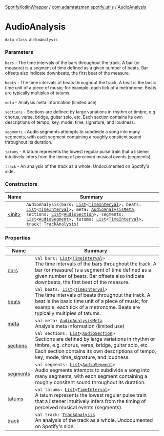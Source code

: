 [SpotifyKotlinWrapper](../../index.md) / [com.adamratzman.spotify.utils](../index.md) / [AudioAnalysis](./index.md)

# AudioAnalysis

`data class AudioAnalysis`

### Parameters

`bars` - The time intervals of the bars throughout the track. A bar (or measure) is a segment of time defined as
a given number of beats. Bar offsets also indicate downbeats, the first beat of the measure.

`beats` - The time intervals of beats throughout the track. A beat is the basic time unit of a piece of music;
for example, each tick of a metronome. Beats are typically multiples of tatums.

`meta` - Analysis meta information (limited use)

`sections` - Sections are defined by large variations in rhythm or timbre, e.g. chorus, verse, bridge, guitar
solo, etc. Each section contains its own descriptions of tempo, key, mode, time_signature, and loudness.

`segments` - Audio segments attempts to subdivide a song into many segments, with each segment containing
a roughly consitent sound throughout its duration.

`tatums` - A tatum represents the lowest regular pulse train that a listener intuitively infers from the timing
of perceived musical events (segments).

`track` - An analysis of the track as a whole. Undocumented on Spotify's side.

### Constructors

| Name | Summary |
|---|---|
| [&lt;init&gt;](-init-.md) | `AudioAnalysis(bars: `[`List`](https://kotlinlang.org/api/latest/jvm/stdlib/kotlin.collections/-list/index.html)`<`[`TimeInterval`](../-time-interval/index.md)`>, beats: `[`List`](https://kotlinlang.org/api/latest/jvm/stdlib/kotlin.collections/-list/index.html)`<`[`TimeInterval`](../-time-interval/index.md)`>, meta: `[`AudioAnalysisMeta`](../-audio-analysis-meta/index.md)`, sections: `[`List`](https://kotlinlang.org/api/latest/jvm/stdlib/kotlin.collections/-list/index.html)`<`[`AudioSection`](../-audio-section/index.md)`>, segments: `[`List`](https://kotlinlang.org/api/latest/jvm/stdlib/kotlin.collections/-list/index.html)`<`[`AudioSegment`](../-audio-segment/index.md)`>, tatums: `[`List`](https://kotlinlang.org/api/latest/jvm/stdlib/kotlin.collections/-list/index.html)`<`[`TimeInterval`](../-time-interval/index.md)`>, track: `[`TrackAnalysis`](../-track-analysis/index.md)`)` |

### Properties

| Name | Summary |
|---|---|
| [bars](bars.md) | `val bars: `[`List`](https://kotlinlang.org/api/latest/jvm/stdlib/kotlin.collections/-list/index.html)`<`[`TimeInterval`](../-time-interval/index.md)`>`<br>The time intervals of the bars throughout the track. A bar (or measure) is a segment of time defined as a given number of beats. Bar offsets also indicate downbeats, the first beat of the measure. |
| [beats](beats.md) | `val beats: `[`List`](https://kotlinlang.org/api/latest/jvm/stdlib/kotlin.collections/-list/index.html)`<`[`TimeInterval`](../-time-interval/index.md)`>`<br>The time intervals of beats throughout the track. A beat is the basic time unit of a piece of music; for example, each tick of a metronome. Beats are typically multiples of tatums. |
| [meta](meta.md) | `val meta: `[`AudioAnalysisMeta`](../-audio-analysis-meta/index.md)<br>Analysis meta information (limited use) |
| [sections](sections.md) | `val sections: `[`List`](https://kotlinlang.org/api/latest/jvm/stdlib/kotlin.collections/-list/index.html)`<`[`AudioSection`](../-audio-section/index.md)`>`<br>Sections are defined by large variations in rhythm or timbre, e.g. chorus, verse, bridge, guitar solo, etc. Each section contains its own descriptions of tempo, key, mode, time_signature, and loudness. |
| [segments](segments.md) | `val segments: `[`List`](https://kotlinlang.org/api/latest/jvm/stdlib/kotlin.collections/-list/index.html)`<`[`AudioSegment`](../-audio-segment/index.md)`>`<br>Audio segments attempts to subdivide a song into many segments, with each segment containing a roughly consitent sound throughout its duration. |
| [tatums](tatums.md) | `val tatums: `[`List`](https://kotlinlang.org/api/latest/jvm/stdlib/kotlin.collections/-list/index.html)`<`[`TimeInterval`](../-time-interval/index.md)`>`<br>A tatum represents the lowest regular pulse train that a listener intuitively infers from the timing of perceived musical events (segments). |
| [track](track.md) | `val track: `[`TrackAnalysis`](../-track-analysis/index.md)<br>An analysis of the track as a whole. Undocumented on Spotify's side. |
